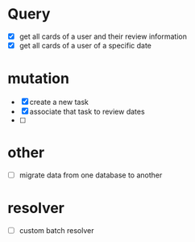 # Query

- [x] get all cards of a user and their review information
- [x] get all cards of a user of a specific date

# mutation

- [x] create a new task 
- [x] associate that task to review dates
- [ ] 

# other

- [ ] migrate data from one database to another

# resolver

- [ ] custom batch resolver

